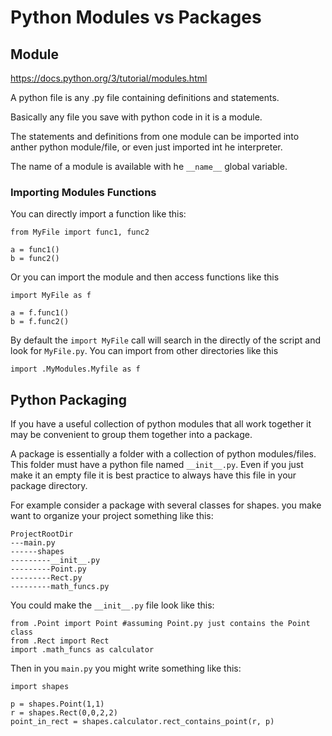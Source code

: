 # Python Modules vs Packages

## Module

https://docs.python.org/3/tutorial/modules.html

A python file is any .py file containing definitions and statements.  

Basically any file you save with python code in it is a module. 

The statements and definitions from one module can be imported into anther python module/file, or even just imported int he interpreter. 

The name of a module is available with he `__name__` global variable. 

### Importing Modules Functions

You can directly import a function like this:
```
from MyFile import func1, func2

a = func1()
b = func2()
```

Or you can import the module and then access functions like this
```
import MyFile as f

a = f.func1()
b = f.func2()
```

By default the `import MyFile` call will search in the directly of the script and look for `MyFile.py`. You can import from other directories like this 
```
import .MyModules.Myfile as f
```

## Python Packaging

If you have a useful collection of python modules that all work together  it may be convenient to group them together into a package. 

A package is essentially a folder with a collection of python modules/files. This folder must have a python file named `__init__.py`. Even if you just make it an empty file it is best practice to always have this file in your package directory. 

For example consider a package with several classes for shapes. you make want to organize your project something like this:

```
ProjectRootDir
---main.py
------shapes
---------__init__.py
---------Point.py
---------Rect.py
---------math_funcs.py
```

You could make the `__init__.py` file look like this:

```
from .Point import Point #assuming Point.py just contains the Point class
from .Rect import Rect
import .math_funcs as calculator
```

Then in you `main.py` you might write something like this:

```
import shapes 

p = shapes.Point(1,1)
r = shapes.Rect(0,0,2,2)
point_in_rect = shapes.calculator.rect_contains_point(r, p)
```
